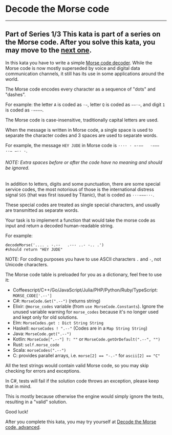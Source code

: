 # Decode the Morse code 

------
Part of Series 1/3
This kata is part of a series on the Morse code. After you solve this kata, you may move to the [next one](https://www.codewars.com/kata/decode-the-morse-code-advanced).
------
In this kata you have to write a simple [Morse code decoder](https://en.wikipedia.org/wiki/Morse_code). While the Morse code is now mostly superseded by voice and digital data communication channels, it still has its use in some applications around the world.

The Morse code encodes every character as a sequence of "dots" and "dashes".

For example: the letter `A` is coded as `·−`, letter `Q` is coded as `−−·−`, and digit `1` is coded as `·−−−−`.

The Morse code is case-insensitive, traditionally capital letters are used.

When the message is written in Morse code, a single space is used to separate the character codes and 3 spaces are used to separate words.

For example, the message `HEY JUDE` in Morse code is `···· · −·−−   ·−−− ··− −·· ·`.

###### NOTE: Extra spaces before or after the code have no meaning and should be ignored.

In addition to letters, digits and some punctuation, there are some special service codes, the most notorious of those is the international distress signal `SOS` (that was first issued by Titanic), that is coded as `···−−−···`.

These special codes are treated as single special characters, and usually are transmitted as separate words.

Your task is to implement a function that would take the morse code as input and return a decoded human-readable string.

For example:

    decodeMorse('.... . -.--   .--- ..- -.. .')
    #should return "HEY JUDE"

NOTE: For coding purposes you have to use ASCII characters `.` and `-`, not Unicode characters.

The Morse code table is preloaded for you as a dictionary, feel free to use it:

* Coffeescript/C++/Go/JavaScript/Julia/PHP/Python/Ruby/TypeScript: `MORSE_CODE['.--']`
* C#: `MorseCode.Get(".--")` (returns string)
* Elixir: `@morse_codes` variable (from `use MorseCode.Constants`). Ignore the unused variable warning for `morse_codes` because it's no longer used and kept only for old solutions.
* Elm: `MorseCodes.get : Dict String String`
* Haskell: `morseCodes ! ".--"` (Codes are in a `Map String String`)
* Java: `MorseCode.get(".--")`
* Kotlin: `MorseCode[".--"] ?: ""` or `MorseCode.getOrDefault(".--", "")`
* Rust: `self.morse_code`
* Scala: `morseCodes(".--")`
* C: provides parallel arrays, i.e. `morse[2] == "-.-"` for `ascii[2] == "C"`

All the test strings would contain valid Morse code, so you may skip checking for errors and exceptions.

In C#, tests will fail if the solution code throws an exception, please keep that in mind.

This is mostly because otherwise the engine would simply ignore the tests, resulting in a "valid" solution.

Good luck!

After you complete this kata, you may try yourself at [Decode the Morse code, advanced](http://www.codewars.com/kata/decode-the-morse-code-advanced).
